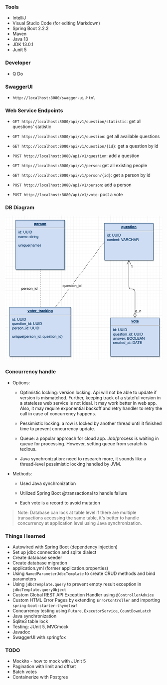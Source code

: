 ### Tools

- IntelliJ
- Visual Studio Code (for editing Markdown)
- Spring Boot 2.2.2
- Maven
- Java 13
- JDK 13.0.1
- Junit 5

### Developer

- Q Do

### SwaggerUI 

- `http://localhost:8080/swagger-ui.html`

### Web Service Endpoints

- `GET http://localhost:8080/api/v1/question/statistic`: get all questions' statistic

- `GET http://localhost:8080/api/v1/question`: get all available questions
- `GET http://localhost:8080/api/v1/question/{id}`: get a question by id
- `POST http://localhost:8080/api/v1/question`: add a question

- `GET http://localhost:8080/api/v1/person`: get all existing people
- `GET http://localhost:8080/api/v1/person/{id}`: get a person by id
- `POST http://localhost:8080/api/v1/person`: add a person

- `POST http://localhost:8080/api/v1/vote`: post a vote

### DB Diagram

![DB Diagram](docs/img/db.png)

### Concurrency handle

* Options: 

    * Optimistic locking: version locking. Api will not be able to update if version is mismatched.
Further, keeping track of a stateful version in a stateless web service is not ideal. It may work better in web app. 
Also, it may require exponential backoff and retry handler to retry the call in case of concurrency happens. 

    * Pessimistic locking: a row is locked by another thread until it finished  time to prevent concurrency update.

    * Queue: a popular approach for cloud app. Job/process is waiting in queue for processing. However, setting queue from scratch is tedious.

    * Java synchronization: need to research more, it sounds like a thread-level pessimistic locking handled by JVM.

* Methods:

    * Used Java synchronization
    
    * Utilized Spring Boot @transactional to handle failure
    
    * Each vote is a record to avoid mutation
  
> Note: Database can lock at table level if there are multiple transactions accessing the same table, 
it's better to handle concurrency at application level using Java synchronization.

### Things I learned

- Autowired with Spring Boot (dependency injection)
- Set up jdbc connection and sqlite dialect
- Create database seeder
- Create database migration
- application.yml (former application.properties)
- Using `NamedParameterJdbcTemplate` to create CRUD methods and bind parameters
- Using `jdbcTemplate.query` to prevent empty result exception in `jdbcTemplate.queryObject`  
- Custom Global REST API Exception Handler using `@ControllerAdvice` 
- Custom HTML Error Pages by extending `ErrorController` and importing `spring-boot-starter-thymeleaf`
- Concurrency testing using `Future`, `ExecutorService`, `CountDownLatch`
- Java synchronization
- Sqlite3 table lock
- Testing: JUnit 5, MVCmock
- Javadoc
- SwaggerUI with springfox

### TODO

- Mockito - how to mock with JUnit 5
- Pagination with limit and offset
- Batch votes
- Containerize with Postgres
